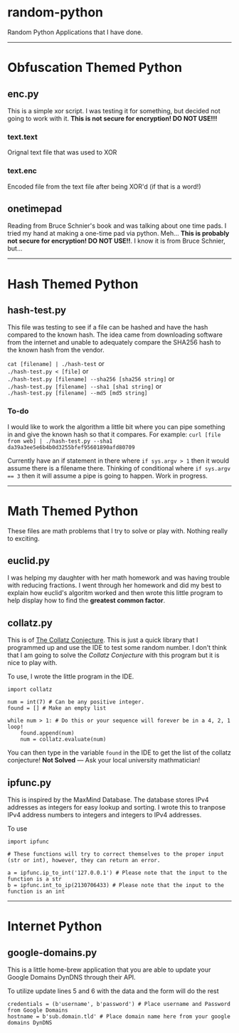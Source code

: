 # random-python

Random Python Applications that I have done.

---

# Obfuscation Themed Python

## enc.py

This is a simple xor script.  I was testing it for something, but decided not going to work with it.
**This is not secure for encryption!  DO NOT USE!!!**

### text.text
Orignal text file that was used to XOR

### text.enc
Encoded file from the text file after being XOR'd (if that is a word!)

## onetimepad

Reading from Bruce Schnier's book and was talking about one time pads.  I tried my hand at making a one-time pad via python.  Meh...
**This is probably not secure for encryption! DO NOT USE!!**. I know it is from Bruce Schnier, but...

---

# Hash Themed Python
## hash-test.py
This file was testing to see if a file can be hashed and have the hash compared to the known hash.  The idea came from downloading software from the internet and unable to adequately compare the SHA256 hash to the known hash from the vendor.

`cat [filename] | ./hash-test` or  
`./hash-test.py < [file]` or  
`./hash-test.py [filename] --sha256 [sha256 string]` or  
`./hash-test.py [filename] --sha1 [sha1 string]` or   
`./hash-test.py [filename] --md5 [md5 string]`

### To-do
I would like to work the algorithm a little bit where you can pipe something in and give the known hash so that it compares.  For example:
`curl [file from web] | ./hash-test.py --sha1 da39a3ee5e6b4b0d3255bfef95601890afd80709`

Currently have an if statement in there where `if sys.argv > 1` then it would assume there is a filename there.  Thinking of conditional where `if sys.argv == 3` then it will assume a pipe is going to happen.  Work in progress.

---

# Math Themed Python

These files are math problems that I try to solve or play with.  Nothing really to exciting.

## euclid.py

I was helping my daughter with her math homework and was having trouble with reducing fractions.  I went through her homework and did my best to explain how euclid's algoritm worked and then wrote this little program to help display how to find the **greatest common factor**.

## collatz.py

This is of [The Collatz Conjecture](https://en.wikipedia.org/wiki/Collatz_conjecture).  This is just a quick library that I programmed up and use the IDE to test some random number.  I don't think that I am going to solve the *Collatz Conjecture* with this program but it is nice to play with.

To use, I wrote the little program in the IDE.

```python3
import collatz

num = int(7) # Can be any positive integer.
found = [] # Make an empty list

while num > 1: # Do this or your sequence will forever be in a 4, 2, 1 loop!
    found.append(num)
    num = collatz.evaluate(num)
```

You can then type in the variable `found` in the IDE to get the list of the collatz conjecture!  **Not Solved** — Ask your local university mathmatician!

## ipfunc.py

This is inspired by the MaxMind Database.  The database stores IPv4 addresses as integers for easy lookup and sorting.  I wrote this to tranpose IPv4 address numbers to integers and integers to IPv4 addresses.

To use
```python3
import ipfunc

# These functions will try to correct themselves to the proper input (str or int), however, they can return an error.

a = ipfunc.ip_to_int('127.0.0.1') # Please note that the input to the function is a str
b = ipfunc.int_to_ip(2130706433) # Please note that the input to the function is an int
```

---

# Internet Python

## google-domains.py

This is a little home-brew application that you are able to update your Google Domains DynDNS through their API.

To utilize update lines 5 and 6 with the data and the form will do the rest

```python3
credentials = (b'username', b'password') # Place username and Password from Google Domains
hostname = b'sub.domain.tld' # Place domain name here from your google domains DynDNS
```
